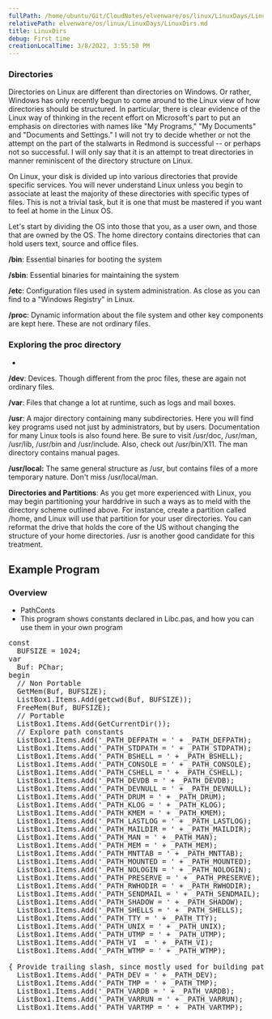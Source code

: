 ```yaml
---
fullPath: /home/ubuntu/Git/CloudNotes/elvenware/os/linux/LinuxDays/LinuxDirs.md
relativePath: elvenware/os/linux/LinuxDays/LinuxDirs.md
title: LinuxDirs
debug: First time
creationLocalTime: 3/8/2022, 3:55:50 PM
---
```


<!-- toc -->
<!-- tocstop -->

<html>
<head>
	<title>Linux Directories</title>
	<meta NAME="AUTHOR" CONTENT="Charlie Calvert">
	<script language="JavaScript" src="/charlie/libs/scripts/MeyerStyleSwitch.js" type="text/javascript"></script>  
	<!--#include virtual="../../scripts/HeaderInfo.html" -->
</head>
  <body>

  <h3><a NAME="directories"></a>Directories</h3>

  <p>Directories on Linux are different than directories on Windows. Or rather, 
  Windows has only recently begun to come around to the Linux view of how 
  directories should be structured. In particular, there is clear evidence of the 
  Linux way of thinking in the recent effort on Microsoft's part to put an 
  emphasis on directories with names like &quot;My Programs,&quot; &quot;My 
  Documents&quot; and &quot;Documents and Settings.&quot; I will not try to decide 
  whether or not the attempt on the part of the stalwarts in Redmond is successful -- 
  or perhaps not so successful. I will only say that it is an attempt to treat 
  directories in manner reminiscent of the directory structure on Linux.</p>

  <p>On Linux, your disk is divided up into various directories that provide 
  specific services. You will never understand Linux unless you begin to associate 
  at least the majority of these directories with specific types of files. This is 
  not a trivial task, but it is one that must be mastered if you want to feel at 
  home in the Linux OS.</p>

  <p>Let's start by dividing the OS into those that you, as a user own, and those 
  that are owned by the OS. The home directory contains directories that can hold 
  users text, source and office files.</p>

  <p><b>/bin</b>: Essential binaries for booting the system</p>

  <p><b>/sbin</b>: Essential binaries for maintaining the system</p>

  <p><b>/etc</b>: Configuration files used in system administration. As close as 
  you can find to a &quot;Windows Registry&quot; in Linux.</p>

  <p><b>/proc</b>: Dynamic information about the file system and other key 
  components are kept here. These are not ordinary files.</p>
  
<H3>Exploring the proc directory</H3>
<UL>
<LI></LI>
</UL>

  <p><b>/dev</b>: Devices. Though different from the proc files, these are again 
  not ordinary files.</p>

  <p><b>/var</b>: Files that change a lot at runtime, such as logs and mail boxes.</p>

  <p><b>/usr</b>: A major directory containing many subdirectories. Here you will 
  find key programs used not just by administrators, but by users. Documentation 
  for many Linux tools is also found here. Be sure to visit /usr/doc, /usr/man, /usr/lib, 
  /usr/bin and /usr/include. Also, check out /usr/bin/X11. The man directory 
  contains manual pages.</p>

  <p><b>/usr/local:</b> The same general structure as /usr, but contains files of 
  a more temporary nature. Don't miss /usr/local/man.</p>

  <p><b>Directories and Partitions</b>: As you get more experienced with Linux, 
  you may begin partitioning your harddrive in such a ways as to meld with the 
  directory scheme outlined above. For instance, create a partition called /home, 
  and Linux will use that partition for your user directories. You can reformat 
  the drive that holds the core of the US without changing the structure of your 
  home directories. /usr is another good candidate for this treatment.</p>
  
  
<H2>Example Program</H2>

<H3>Overview</H3>
<UL>
<LI>PathConts</LI>
<LI>This program shows constants declared in Libc.pas, and how you can use them in your own program</LI>
</UL>

<PRE>const
  BUFSIZE = 1024;
var
  Buf: PChar;
begin
  // Non Portable
  GetMem(Buf, BUFSIZE);
  ListBox1.Items.Add(getcwd(Buf, BUFSIZE));
  FreeMem(Buf, BUFSIZE);
  // Portable
  ListBox1.Items.Add(GetCurrentDir());
  // Explore path constants
  ListBox1.Items.Add('_PATH_DEFPATH = ' + _PATH_DEFPATH);
  ListBox1.Items.Add('_PATH_STDPATH = ' + _PATH_STDPATH);
  ListBox1.Items.Add('_PATH_BSHELL = ' + _PATH_BSHELL);
  ListBox1.Items.Add('_PATH_CONSOLE = ' + _PATH_CONSOLE);
  ListBox1.Items.Add('_PATH_CSHELL = ' + _PATH_CSHELL);
  ListBox1.Items.Add('_PATH_DEVDB = ' + _PATH_DEVDB);
  ListBox1.Items.Add('_PATH_DEVNULL = ' + _PATH_DEVNULL);
  ListBox1.Items.Add('_PATH_DRUM = ' + _PATH_DRUM);
  ListBox1.Items.Add('_PATH_KLOG = ' + _PATH_KLOG);
  ListBox1.Items.Add('_PATH_KMEM = ' + _PATH_KMEM);
  ListBox1.Items.Add('_PATH_LASTLOG = ' + _PATH_LASTLOG);
  ListBox1.Items.Add('_PATH_MAILDIR = ' + _PATH_MAILDIR);
  ListBox1.Items.Add('_PATH_MAN = ' + _PATH_MAN);
  ListBox1.Items.Add('_PATH_MEM = ' + _PATH_MEM);
  ListBox1.Items.Add('_PATH_MNTTAB = ' + _PATH_MNTTAB);
  ListBox1.Items.Add('_PATH_MOUNTED = ' + _PATH_MOUNTED);
  ListBox1.Items.Add('_PATH_NOLOGIN = ' + _PATH_NOLOGIN);
  ListBox1.Items.Add('_PATH_PRESERVE = ' + _PATH_PRESERVE);
  ListBox1.Items.Add('_PATH_RWHODIR = ' + _PATH_RWHODIR);
  ListBox1.Items.Add('_PATH_SENDMAIL = ' + _PATH_SENDMAIL);
  ListBox1.Items.Add('_PATH_SHADOW = ' + _PATH_SHADOW);
  ListBox1.Items.Add('_PATH_SHELLS = ' + _PATH_SHELLS);
  ListBox1.Items.Add('_PATH_TTY = ' + _PATH_TTY);
  ListBox1.Items.Add('_PATH_UNIX = ' + _PATH_UNIX);
  ListBox1.Items.Add('_PATH_UTMP = ' + _PATH_UTMP);
  ListBox1.Items.Add('_PATH_VI  = ' + _PATH_VI);
  ListBox1.Items.Add('_PATH_WTMP = ' + _PATH_WTMP);

{ Provide trailing slash, since mostly used for building pathnames. }
  ListBox1.Items.Add('_PATH_DEV = ' + _PATH_DEV);
  ListBox1.Items.Add('_PATH_TMP = ' + _PATH_TMP);
  ListBox1.Items.Add('_PATH_VARDB = ' + _PATH_VARDB);
  ListBox1.Items.Add('_PATH_VARRUN = ' + _PATH_VARRUN);
  ListBox1.Items.Add('_PATH_VARTMP = ' + _PATH_VARTMP);
</PRE>
  </body>
  
</html>
